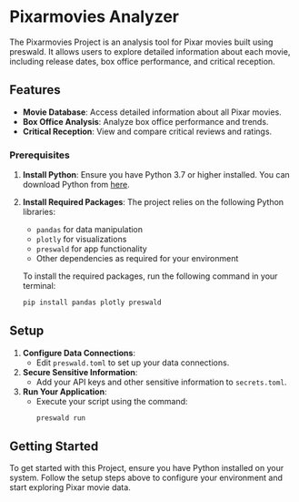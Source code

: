 # Pixarmovies Analyzer

The Pixarmovies Project is an analysis tool for Pixar movies built using preswald. It allows users to explore detailed information about each movie, including release dates, box office performance, and critical reception.

## Features
- **Movie Database**: Access detailed information about all Pixar movies.
- **Box Office Analysis**: Analyze box office performance and trends.
- **Critical Reception**: View and compare critical reviews and ratings.

### Prerequisites

1. **Install Python**: Ensure you have Python 3.7 or higher installed. You can download Python from [here](https://www.python.org/downloads/).
   
2. **Install Required Packages**: The project relies on the following Python libraries:
   - `pandas` for data manipulation
   - `plotly` for visualizations
   - `preswald` for app functionality
   - Other dependencies as required for your environment

   To install the required packages, run the following command in your terminal:
   ```bash
   pip install pandas plotly preswald
   ```

## Setup
1. **Configure Data Connections**: 
   - Edit `preswald.toml` to set up your data connections.
2. **Secure Sensitive Information**: 
   - Add your API keys and other sensitive information to `secrets.toml`.
3. **Run Your Application**: 
   - Execute your script using the command: 
     ```bash
     preswald run 
     ```

## Getting Started
To get started with this Project, ensure you have Python installed on your system. Follow the setup steps above to configure your environment and start exploring Pixar movie data.

